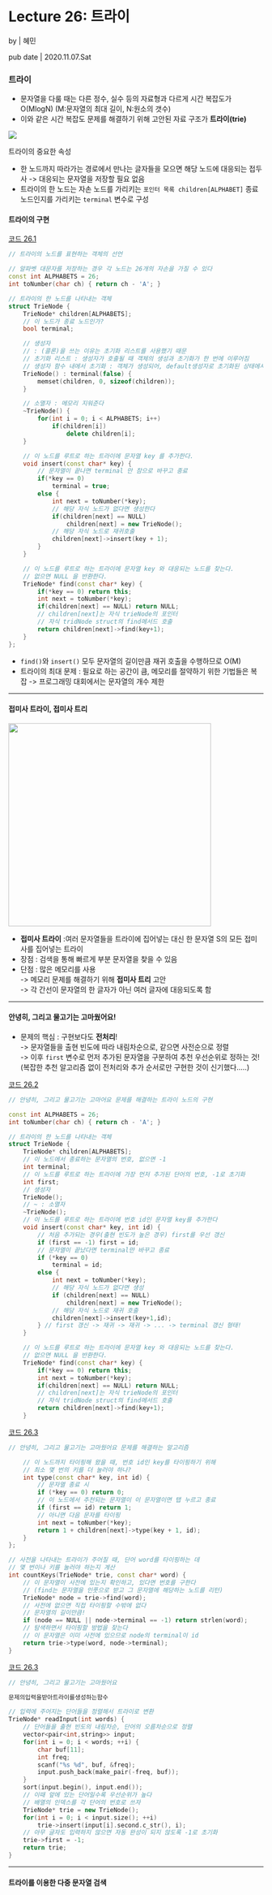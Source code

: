 # **Lecture 26: 트라이**

by | 혜민

pub date | 2020.11.07.Sat

### **트라이**

- 문자열을 다룰 때는 다른 정수, 실수 등의 자료형과 다르게 시간 복잡도가 O(MlogN) (M:문자열의 최대 길이, N:원소의 갯수)
- 이와 같은 시간 복잡도 문제를 해결하기 위해 고안된 자료 구조가 **트라이(trie)**

<img src='./lecture26.assets/trie.png'>

트라이의 중요한 속성
- 한 노드까지 따라가는 경로에서 만나는 글자들을 모으면 해당 노드에 대응되는 접두사 -> 대응되는 문자열을 저장할 필요 없음
- 트라이의 한 노드는 자손 노드를 가리키는 `포인터 목록 children[ALPHABET]` 종료 노드인지를 가리키는 `terminal` 변수로 구성

#### 트라이의 구현
  
[코드 26.1](../hyemin/26_Trie/Trie.cpp)
```c++
// 트라이의 노드를 표현하는 객체의 선언

// 알파벳 대문자를 저장하는 경우 각 노드는 26개의 자손을 가질 수 있다
const int ALPHABETS = 26;
int toNumber(char ch) { return ch - 'A'; }

// 트라이의 한 노드를 나타내는 객체
struct TrieNode {
	TrieNode* children[ALPHABETS];
	// 이 노드가 종료 노드인가?
	bool terminal;

	// 생성자
	// : (콜론)을 쓰는 이유는 초기화 리스트를 사용했기 때문
	// 초기화 리스트 : 생성자가 호출될 때 객체의 생성과 초기화가 한 번에 이루어짐
	// 생성자 함수 내에서 초기화 : 객체가 생성되어, default생성자로 초기화된 상태에서 다시 한 번 할당
	TrieNode() : terminal(false) {
		memset(children, 0, sizeof(children));
	}

	// 소멸자 : 메모리 지워준다
	~TrieNode() {
		for(int i = 0; i < ALPHABETS; i++)
			if(children[i])
				delete children[i];
	}

	// 이 노드를 루트로 하는 트라이에 문자열 key 를 추가한다.
	void insert(const char* key) {
		// 문자열이 끝나면 terminal 만 참으로 바꾸고 종료
		if(*key == 0)
			terminal = true;
		else {
			int next = toNumber(*key);
			// 해당 자식 노드가 없다면 생성한다
			if(children[next] == NULL)
				children[next] = new TrieNode();
			// 해당 자식 노드로 재귀호출
			children[next]->insert(key + 1);
		}
	}

	// 이 노드를 루트로 하는 트라이에 문자열 key 와 대응되는 노드를 찾는다.
	// 없으면 NULL 을 반환한다.
	TrieNode* find(const char* key) {
		if(*key == 0) return this;
		int next = toNumber(*key);
		if(children[next] == NULL) return NULL;
		// children[next]는 자식 trieNode의 포인터
		// 자식 tridNode struct의 find메서드 호출
		return children[next]->find(key+1);
	}
};
```
- `find()`와 `insert()` 모두 문자열의 길이만큼 재귀 호출을 수행하므로 O(M)
- 트라이의 최대 문제 : 필요로 하는 공간이 큼, 메모리를 절약하기 위한 기법들은 복잡 -> 프로그래밍 대회에서는 문자열의 개수 제한

---

#### 접미사 트라이, 접미사 트리


<img src='./lecture26.assets/suffixTree.png' width='400'>

- **접미사 트라이** :여러 문자열들을 트라이에 집어넣는 대신 한 문자열 S의 모든 접미사를 집어넣는 트라이
- 장점 : 검색을 통해 빠르게 부분 문자열을 찾을 수 있음
- 단점 : 많은 메모리를 사용  
-> 메모리 문제를 해결하기 위해 **접미사 트리** 고안  
-> 각 간선이 문자열의 한 글자가 아닌 여러 글자에 대응되도록 함

---

#### 안녕히, 그리고 물고기는 고마웠어요!

* 문제의 핵심 : 구현보다도 **전처리**!  
-> 문자열들을 출현 빈도에 따라 내림차순으로, 같으면 사전순으로 정렬  
-> 이후 `first` 변수로 먼저 추가된 문자열을 구분하여 추천 우선순위로 정하는 것!  
(복잡한 추천 알고리즘 없이 전처리와 추가 순서로만 구현한 것이 신기했다.....)


[코드 26.2](../hyemin/26_Trie/Solong.cpp)  

```c++
// 안녕히, 그리고 물고기는 고마어요 문제를 해결하는 트라이 노드의 구현

const int ALPHABETS = 26;
int toNumber(char ch) { return ch - 'A'; }

// 트라이의 한 노드를 나타내는 객체
struct TrieNode {
	TrieNode* children[ALPHABETS];
	// 이 노드에서 종료하는 문자열의 번호, 없으면 -1
    int terminal;
    // 이 노드를 루트로 하는 트라이에 가장 먼저 추가된 단어의 번호, -1로 초기화
    int first;
    // 생성자
    TrieNode();
    // ~ : 소멸자
    ~TrieNode();
    // 이 노드를 루트로 하는 트라이에 번호 id인 문자열 key를 추가한다
    void insert(const char* key, int id) {
        // 처음 추가되는 경우(출현 빈도가 높은 경우) first를 우선 갱신
        if (first == -1) first = id;
        // 문자열이 끝났다면 terminal만 바꾸고 종료
        if (*key == 0) 
            terminal = id;
        else {
            int next = toNumber(*key);
            // 해당 자식 노드가 없다면 생성
            if (children[next] == NULL) 
                children[next] = new TrieNode();
            // 해당 자식 노드로 재귀 호출
            children[next]->insert(key+1,id);
        } // first 갱신 -> 재귀 -> 재귀 -> ... -> terminal 갱신 형태!
    }

	// 이 노드를 루트로 하는 트라이에 문자열 key 와 대응되는 노드를 찾는다.
	// 없으면 NULL 을 반환한다.
	TrieNode* find(const char* key) {
		if(*key == 0) return this;
		int next = toNumber(*key);
		if(children[next] == NULL) return NULL;
		// children[next]는 자식 trieNode의 포인터
		// 자식 tridNode struct의 find메서드 호출
		return children[next]->find(key+1);
	}
```

[코드 26.3](../hyemin/26_Trie/Solong.cpp)  

```c++
// 안녕히, 그리고 물고기는 고마웠어요 문제를 해결하는 알고리즘

    // 이 노드까지 타이핑해 왔을 때, 번호 id인 key를 타이핑하기 위해
    // 최소 몇 번의 키를 더 눌러야 하나?
    int type(const char* key, int id) {
        // 문자열 종료 시
        if (*key == 0) return 0;
        // 이 노드에서 추천되는 문자열이 이 문자열이면 탭 누르고 종료
        if (first == id) return 1;
        // 아니면 다음 문자를 타이핑
        int next = toNumber(*key);
        return 1 + children[next]->type(key + 1, id);
    }
};

// 사전을 나타내는 트라이가 주어질 때, 단어 word를 타이핑하는 데
// 몇 번이나 키를 눌러야 하는지 계산
int countKeys(TrieNode* trie, const char* word) {
    // 이 문자열이 사전에 있는지 확인하고, 있다면 번호를 구한다
    // (find는 문자열을 인풋으로 받고 그 문자열에 해당하는 노드를 리턴)
    TrieNode* node = trie->find(word);
    // 사전에 없으면 직접 타이핑할 수밖에 없다
    // 문자열의 길이만큼!
    if (node == NULL || node->terminal == -1) return strlen(word);
    // 탐색하면서 타이핑할 방법을 찾는다
    // 이 문자열은 이미 사전에 있으므로 node의 terminal이 id
    return trie->type(word, node->terminal);
}
```

[코드 26.3](../hyemin/26_Trie/Solong.cpp)  

```c++
// 안녕히, 그리고 물고기는 고마웠어요 

문제의입력을받아트라이를생성하는함수

// 입력에 주어지는 단어들을 정렬해서 트라이로 변환
TrieNode* readInput(int words) {
    // 단어들을 출현 빈도의 내림차순, 단어의 오름차순으로 정렬
    vector<pair<int,string>> input;
    for(int i = 0; i < words; ++i) {
        char buf[11];
        int freq;
        scanf("%s %d", buf, &freq);
        input.push_back(make_pair(-freq, buf));
    }
    sort(input.begin(), input.end());
    // 이때 앞에 있는 단어일수록 우선순위가 높다
    // 배열의 인덱스를 각 단어의 번호로 쓰자
    TrieNode* trie = new TrieNode();
    for(int i = 0; i < input.size(); ++i)
        trie->insert(input[i].second.c_str(), i);
    // 아무 글자도 입력하지 않으면 자동 완성이 되지 않도록 -1로 초기화
    trie->first = -1;
    return trie;
}
```

---

#### 트라이를 이용한 다중 문자열 검색


